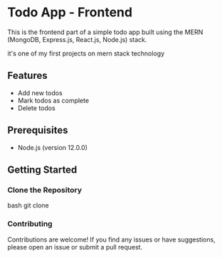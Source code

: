
# Todo App - Frontend

This is the frontend part of a simple todo app built using the MERN (MongoDB, Express.js, React.js, Node.js) stack.

it's one of my first projects on mern stack technology
## Features

- Add new todos
- Mark todos as complete
- Delete todos

## Prerequisites

- Node.js (version 12.0.0)

## Getting Started

### Clone the Repository

bash
git clone <repository-url>

### Contributing

Contributions are welcome! If you find any issues or have suggestions, please open an issue or submit a pull request.

